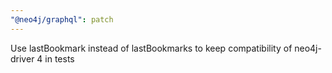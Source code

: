 ```yaml
---
"@neo4j/graphql": patch
---
```


Use lastBookmark instead of lastBookmarks to keep compatibility of neo4j-driver 4 in tests
